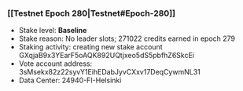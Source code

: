 ### [[Testnet Epoch 280|Testnet#Epoch-280]]
* Stake level: **Baseline**
* Stake reason: No leader slots; 271022 credits earned in epoch 279
* Staking activity: creating new stake account GXqjaB9x3YEarF5oAQK892UQtjxeo5dS5pbfhZ6SkcEi
* Vote account address: 3sMsekx82z22syvY1EihEDabJyvCXxv17DeqCywmNL31
* Data Center: 24940-FI-Helsinki